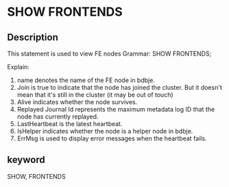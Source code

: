 <!-- 
Licensed to the Apache Software Foundation (ASF) under one
or more contributor license agreements.  See the NOTICE file
distributed with this work for additional information
regarding copyright ownership.  The ASF licenses this file
to you under the Apache License, Version 2.0 (the
"License"); you may not use this file except in compliance
with the License.  You may obtain a copy of the License at

  http://www.apache.org/licenses/LICENSE-2.0

Unless required by applicable law or agreed to in writing,
software distributed under the License is distributed on an
"AS IS" BASIS, WITHOUT WARRANTIES OR CONDITIONS OF ANY
KIND, either express or implied.  See the License for the
specific language governing permissions and limitations
under the License.
-->

# SHOW FRONTENDS
## Description
This statement is used to view FE nodes
Grammar:
SHOW FRONTENDS;

Explain:
1. name denotes the name of the FE node in bdbje.
2. Join is true to indicate that the node has joined the cluster. But it doesn't mean that it's still in the cluster (it may be out of touch)
3. Alive indicates whether the node survives.
4. Replayed Journal Id represents the maximum metadata log ID that the node has currently replayed.
5. LastHeartbeat is the latest heartbeat.
6. IsHelper indicates whether the node is a helper node in bdbje.
7. ErrMsg is used to display error messages when the heartbeat fails.

## keyword
SHOW, FRONTENDS
